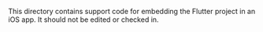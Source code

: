 This directory contains support code for embedding the Flutter project in an iOS app.
It should not be edited or checked in.
